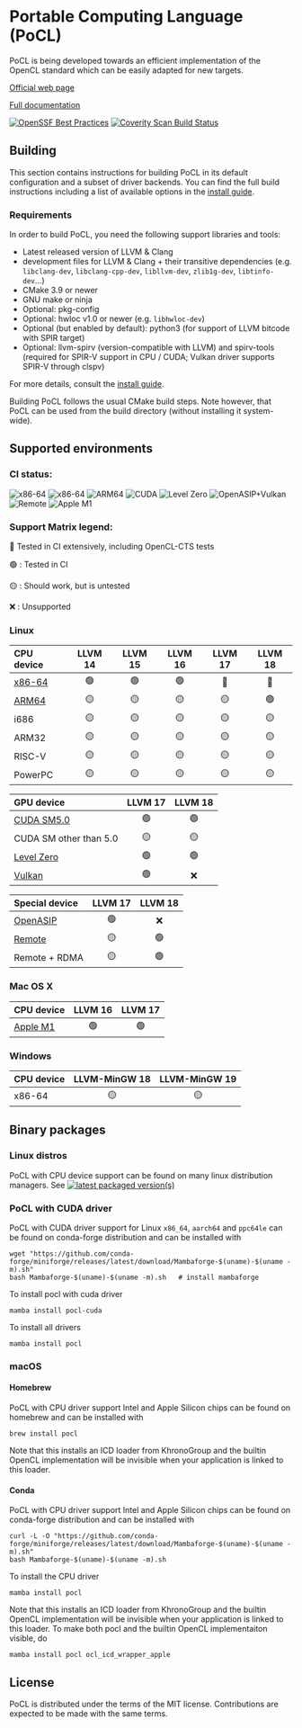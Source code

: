 # Portable Computing Language (PoCL)

PoCL is being developed towards an efficient implementation of the OpenCL
standard which can be easily adapted for new targets.

[Official web page](http://portablecl.org)

[Full documentation](http://portablecl.org/docs/html/)

[![OpenSSF Best Practices](https://www.bestpractices.dev/projects/9499/badge)](https://www.bestpractices.dev/projects/9499)
[![Coverity Scan Build Status](https://scan.coverity.com/projects/30739/badge.svg)](https://scan.coverity.com/projects/pocl-pocl)

## Building

This section contains instructions for building PoCL in its default
configuration and a subset of driver backends. You can find the full build
instructions including a list of available options
in the [install guide](http://portablecl.org/docs/html/install.html).

### Requirements

In order to build PoCL, you need the following support libraries and
tools:

  * Latest released version of LLVM & Clang
  * development files for LLVM & Clang + their transitive dependencies
    (e.g. `libclang-dev`, `libclang-cpp-dev`, `libllvm-dev`, `zlib1g-dev`,
    `libtinfo-dev`...)
  * CMake 3.9 or newer
  * GNU make or ninja
  * Optional: pkg-config
  * Optional: hwloc v1.0 or newer (e.g. `libhwloc-dev`)
  * Optional (but enabled by default): python3 (for support of LLVM bitcode with SPIR target)
  * Optional: llvm-spirv (version-compatible with LLVM) and spirv-tools
    (required for SPIR-V support in CPU / CUDA; Vulkan driver supports SPIR-V through clspv)

For more details, consult the [install guide](http://portablecl.org/docs/html/install.html).

Building PoCL follows the usual CMake build steps. Note however, that PoCL
can be used from the build directory (without installing it system-wide).

## Supported environments

### CI status:

![x86-64](https://github.com/pocl/pocl/actions/workflows/build_linux_gh.yml/badge.svg?event=push&branch=main)
![x86-64](https://github.com/pocl/pocl/actions/workflows/build_linux.yml/badge.svg?event=push&branch=main)
![ARM64](https://github.com/pocl/pocl/actions/workflows/build_arm64.yml/badge.svg?event=push&branch=main)
![CUDA](https://github.com/pocl/pocl/actions/workflows/build_cuda.yml/badge.svg?event=push&branch=main)
![Level Zero](https://github.com/pocl/pocl/actions/workflows/build_level0.yml/badge.svg?event=push&branch=main)
![OpenASIP+Vulkan](https://github.com/pocl/pocl/actions/workflows/build_openasip_vulkan.yml/badge.svg?event=push&branch=main)
![Remote](https://github.com/pocl/pocl/actions/workflows/build_remote.yml/badge.svg?event=push&branch=main)
![Apple M1](https://github.com/pocl/pocl/actions/workflows/build_macos.yml/badge.svg?event=push&branch=main)

### Support Matrix legend:

:large_orange_diamond: Tested in CI extensively, including OpenCL-CTS tests

:green_circle: : Tested in CI

:yellow_circle: : Should work, but is untested

:x: : Unsupported

### Linux

| CPU device  |     LLVM 14    |     LLVM 15    |     LLVM 16     |     LLVM 17    |     LLVM 18     |
|:------------|:--------------:|:---------------:|:--------------:|:---------------:|:---------------:|
| [x86-64](https://github.com/pocl/pocl/actions/workflows/build_linux_gh.yml) | :green_circle: | :green_circle:  | :green_circle: | :large_orange_diamond: | :large_orange_diamond: |
| [ARM64](https://github.com/pocl/pocl/actions/workflows/build_arm64.yml) | :yellow_circle: | :yellow_circle: |:yellow_circle: | :yellow_circle: | :green_circle:  |
| i686    | :yellow_circle: | :yellow_circle: | :yellow_circle: | :yellow_circle: | :yellow_circle: |
| ARM32   | :yellow_circle: | :yellow_circle: | :yellow_circle: | :yellow_circle: | :yellow_circle: |
| RISC-V  | :yellow_circle: | :yellow_circle: | :yellow_circle: | :yellow_circle: | :yellow_circle: |
| PowerPC | :yellow_circle: | :yellow_circle: | :yellow_circle: | :yellow_circle: | :yellow_circle: |

| GPU device  |     LLVM 17    |     LLVM 18     |
|:------------|:--------------:|:---------------:|
| [CUDA SM5.0](https://github.com/pocl/pocl/actions/workflows/build_cuda.yml) | :green_circle: | :green_circle: |
| CUDA SM other than 5.0  | :yellow_circle: | :yellow_circle: |
| [Level Zero](https://github.com/pocl/pocl/actions/workflows/build_level0.yml) | :green_circle: | :green_circle: |
| [Vulkan](https://github.com/pocl/pocl/actions/workflows/build_openasip_vulkan.yml) | :green_circle: | :x: |

| Special device |    LLVM 17    |     LLVM 18     |
|:---------------|:-------------:|:---------------:|
| [OpenASIP](https://github.com/pocl/pocl/actions/workflows/build_openasip_vulkan.yml) | :green_circle: | :x:            |
| [Remote](https://github.com/pocl/pocl/actions/workflows/build_remote.yml) | :yellow_circle: | :green_circle:  |
| Remote + RDMA  | :yellow_circle: | :green_circle:  |


### Mac OS X

| CPU device  |     LLVM 16    |     LLVM 17     |
|:------------|:--------------:|:---------------:|
| [Apple M1](https://github.com/pocl/pocl/actions/workflows/build_macos.yml) | :green_circle: | :green_circle:  |

### Windows

| CPU device  |     LLVM-MinGW 18    |  LLVM-MinGW 19  |
|:------------|:--------------:|:---------------:|
| x86-64      | :yellow_circle: | :yellow_circle:  |


## Binary packages

### Linux distros

PoCL with CPU device support can be found on many linux distribution managers.
See [![latest packaged version(s)](https://repology.org/badge/latest-versions/pocl.svg)](https://repology.org/project/pocl/versions)

### PoCL with CUDA driver

PoCL with CUDA driver support for Linux `x86_64`, `aarch64` and `ppc64le`
can be found on conda-forge distribution and can be installed with

    wget "https://github.com/conda-forge/miniforge/releases/latest/download/Mambaforge-$(uname)-$(uname -m).sh"
    bash Mambaforge-$(uname)-$(uname -m).sh   # install mambaforge

To install pocl with cuda driver

    mamba install pocl-cuda

To install all drivers

    mamba install pocl

### macOS

#### Homebrew

PoCL with CPU driver support Intel and Apple Silicon chips can be
found on homebrew and can be installed with

    brew install pocl

Note that this installs an ICD loader from KhronoGroup and the builtin
OpenCL implementation will be invisible when your application is linked
to this loader.

#### Conda

PoCL with CPU driver support Intel and Apple Silicon chips
can be found on conda-forge distribution and can be installed with

    curl -L -O "https://github.com/conda-forge/miniforge/releases/latest/download/Mambaforge-$(uname)-$(uname -m).sh"
    bash Mambaforge-$(uname)-$(uname -m).sh

To install the CPU driver

    mamba install pocl

Note that this installs an ICD loader from KhronoGroup and the builtin
OpenCL implementation will be invisible when your application is linked
to this loader. To make both pocl and the builtin OpenCL implementaiton
visible, do

    mamba install pocl ocl_icd_wrapper_apple

## License

PoCL is distributed under the terms of the MIT license. Contributions are expected
to be made with the same terms.
